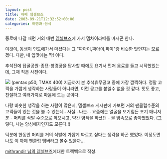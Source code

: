 ```yaml
---
layout: post
title: 까페 뎀셀브즈
date: 2003-09-21T12:32:52+00:00
categories: 여행과-음식
---
```

종로에 나갈 때면 거의 매번 <a href="http://eshop.freechal.com/themselves/">뎀셀브즈</a>에 가서 뎀차이라떼를 마시곤 한다.

이것이, 동생이 인도에가서 마셨다는 그 "짜아이,짜아이,짜이"랑 비슷한 맛인지는 모르겠다. 다만, 내 입맛에는 딱! 이다.

추석전에 탑골공원-종묘-창경궁을 답사할 때에도 요기서 먼저 음료를 들고 시작했었는데, 그때 직은 사진이다.

<img src="/logs/archives/themsel.jpg" border="0" />
(pentax p50, TMAX 400)
지금까지 본 추석휴무공고 중에 가장 깜찍하다. 정말 고객을 가깝게 생각하는 사람들이 아니라면, 이런 공고를 붙일수 없을 것 같다. 맛도 좋고, 친절하고 여러가지로 마음에 드는 곳이다.

나랑 비슷한 생각을 하는 사람이 많은지, 뎀셀브즈 게시판에 가보면 거의 팬클럽수준의 고객들이 있는 것을 볼 수 있는데.. 사실.. 나는... 요즘에는 얼굴을 보기힘든 초기 매니저 분 - 머리를 삭발 수준으로 깍으시고, 약간 염색을 하셨던 - 을 맘속으로 좋아했었다. (그렇다, 나는 양성애자인지도 모른다.!)

덕분에 한동안 머리를 거의 삭발에 가깝게 짜르고 싶다는 생각을 하곤 했었다. 이정도면 나도 이 까페 팬클럽 멤버라고 볼수 있을까...

<a href="http://www.mithrandir.co.kr/mt/archives/000061.html">mithrandir 님의 뎀셀브즈</a>에대한 트랙백으로 작성.
